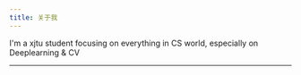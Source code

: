 ```yaml
---
title: 关于我
---
```


I'm a xjtu student focusing on everything in CS world, especially on Deeplearning & CV

---

